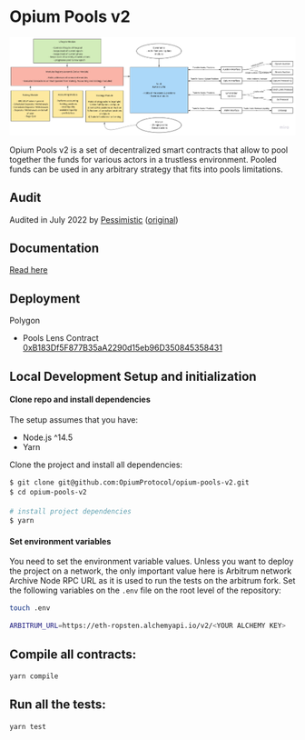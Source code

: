 # Opium Pools v2

![Opium-pools-v2-architecture](./docs/images/pools_architecture.jpeg "Opium-pools-v2-architecture")

Opium Pools v2 is a set of decentralized smart contracts that allow to pool together the funds for various actors in a trustless environment. Pooled funds can be used in any arbitrary strategy that fits into pools limitations.

## Audit

Audited in July 2022 by [Pessimistic](./docs/files/OpiumPoolsV2SecurityAnalysisbyPessimistic.pdf) ([original](https://github.com/pessimistic-io/audits/blob/1d724d5e376ab6c987210d31a6d5bac96119dcb9/Opium%20Pools%20Security%20Analysis%20by%20Pessimistic.pdf))

## Documentation

[Read here](./docs/DOCS.md)

## Deployment

Polygon
- Pools Lens Contract [0xB183Df5F877B35aA2290d15eb96D350845358431](https://polygonscan.com/address/0xB183Df5F877B35aA2290d15eb96D350845358431)

## Local Development Setup and initialization

#### Clone repo and install dependencies

The setup assumes that you have:

- Node.js ^14.5
- Yarn

Clone the project and install all dependencies:

```sh
$ git clone git@github.com:OpiumProtocol/opium-pools-v2.git
$ cd opium-pools-v2

# install project dependencies
$ yarn
```
#### Set environment variables

You need to set the environment variable values. Unless you want to deploy the project on a network, the only important value here is Arbitrum network Archive Node RPC URL as it is used to run the tests on the arbitrum fork. Set the following variables on the `.env` file on the root level of the repository:

```sh
touch .env
```

```sh
ARBITRUM_URL=https://eth-ropsten.alchemyapi.io/v2/<YOUR ALCHEMY KEY>
```

## Compile all contracts:

```sh
yarn compile
```

## Run all the tests:

```sh
yarn test
```
